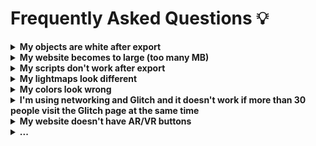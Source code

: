 # Frequently Asked Questions 💡

<details>
<summary><b>My objects are white after export</b></summary>
  
This usually happens when you're using custom shaders or materials and their properties don't cleanly translate to known property names for glTF export.  
You can either make sure you're using glTF-compatible materials and shaders, or mark shaders as "custom" to export them directly.  
- Read more about recommended glTF workflows: <link>
- Read more about custom shaders: <link>
</details>

<details>
<summary><b>My website becomes to large (too many MB)</b></summary>
  
This can have many reasons, but a few common ones are:
- too many textures or textures are too large
- meshes have too many vertices
- meshes have vertex attributes you don't actually need (e.g. have normals and tangents but you're not using them)
- objects are disabled and not ignored – disabled objects get exported as well in case you want to turn them on at runtime! Set their Tag to `EditorOnly` to completely ignore them for export.
</details>

<details>
<summary><b>My scripts don't work after export</b></summary>
  
- Your existing C# code will *not* export as-is, you have to write matching typescript / javascript for it.  
- Needle uses typescript / javascript for components and generates C# stubs for them.  
- Components that already have matching JS will show that in the Inspector.  
</details>

  <details>
<summary><b>My lightmaps look different</b></summary>
  
Ensure you're following best practices for lightmaps: <link>
</details>

<details>
<summary><b>My colors look wrong</b></summary>
  
Ensure your project is set to Linear colorspace.
</details>

<details>
<summary><b>I'm using networking and Glitch and it doesn't work if more than 30 people visit the Glitch page at the same time</b></summary>
  
- Deploying on Glitch is a fast way to prototype and might even work for some small productions. The little server there doesn't have the power and bandwidth to host many people in a persistent session.  
- We're working on other networking ideas, but in the meantime you cab host the website somewhere else (with node.js support) or simply remix it to distribute load among multiple servers.
</details>

<details>
<summary><b>My website doesn't have AR/VR buttons</b></summary>
  
- Make sure to add the `WebXR` component somewhere inside your root `GltfObject`.
- Optionally add a `AR Session Root` on your root `GltfObject` to specify scale and orientation for WebXR.
</details>

<details>
  <summary><b>...</b></summary>
</details>
